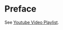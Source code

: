# Preface

See [Youtube Video Playlist](https://www.youtube.com/watch?v=JGLuFkqXIpI&list=PLA0xtXqOUji8fjQysx4k8a6h-hOZ7x5ue).



